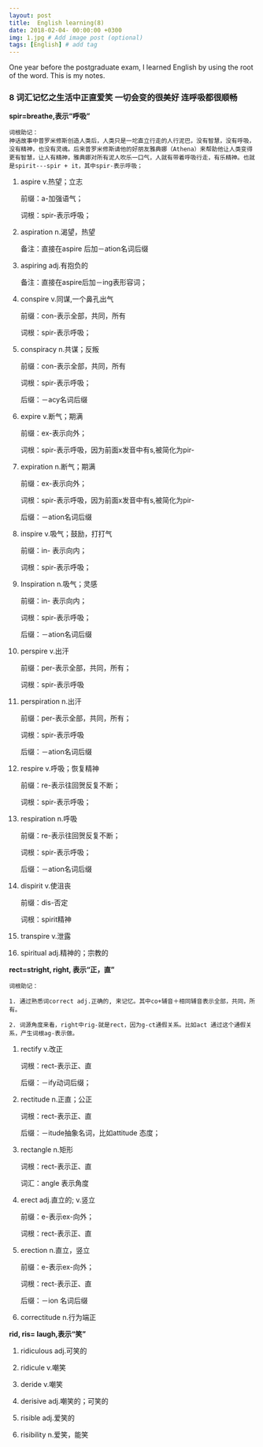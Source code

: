 ```yaml
---
layout: post
title:  English learning(8)
date: 2018-02-04- 00:00:00 +0300
img: 1.jpg # Add image post (optional)
tags: [English] # add tag
---
```


One year before the postgraduate exam, I learned English by using the root of the word. This is my notes.


###	8 词汇记忆之生活中正直爱笑 一切会变的很美好 连呼吸都很顺畅

**spir=breathe,表示“呼吸”**

	词根助记：
    神话故事中普罗米修斯创造人类后，人类只是一坨直立行走的人行泥巴，没有智慧，没有呼吸，没有精神，也没有灵魂。后来普罗米修斯请他的好朋友雅典娜（Athena）来帮助他让人类变得更有智慧，让人有精神，雅典娜对所有泥人吹乐一口气，人就有带着呼吸行走，有乐精神。也就是spirit---spir + it，其中spir-表示呼吸；

1. aspire v.热望；立志

	前缀：a-加强语气；

	词根：spir-表示呼吸；

2. aspiration n.渴望，热望

	备注：直接在aspire 后加－ation名词后缀

3. aspiring adj.有抱负的

	备注：直接在aspire后加－ing表形容词；

4. conspire v.同谋,一个鼻孔出气

	前缀：con-表示全部，共同，所有

	词根：spir-表示呼吸；

5. conspiracy n.共谋；反叛

	前缀：con-表示全部，共同，所有

	词根：spir-表示呼吸；

	后缀：－acy名词后缀

6. expire v.断气；期满

	前缀：ex-表示向外；

	词根：spir-表示呼吸，因为前面x发音中有s,被简化为pir-

7. expiration n.断气；期满

	前缀：ex-表示向外；

	词根：spir-表示呼吸，因为前面x发音中有s,被简化为pir-

	后缀：－ation名词后缀

8. inspire v.吸气；鼓励，打打气

	前缀：in- 表示向内；

	词根：spir-表示呼吸；

9. Inspiration n.吸气；灵感

	前缀：in- 表示向内；

	词根：spir-表示呼吸；

	后缀：－ation名词后缀

10. perspire v.出汗

	前缀：per-表示全部，共同，所有；

	词根：spir-表示呼吸

11. perspiration n.出汗

	前缀：per-表示全部，共同，所有；

	词根：spir-表示呼吸

	后缀：－ation名词后缀

12. respire v.呼吸；恢复精神

	前缀：re-表示往回贺反复不断；

	词根：spir-表示呼吸；

13. respiration n.呼吸

	前缀：re-表示往回贺反复不断；

	词根：spir-表示呼吸；

	后缀：－ation名词后缀

14. dispirit v.使沮丧

	前缀：dis-否定

	词根：spirit精神

15.	transpire v.泄露

16.	spiritual adj.精神的；宗教的


**rect=stright, right, 表示“正，直”**

	词根助记：

	1. 通过熟悉词correct adj.正确的, 来记忆。其中co+辅音＋相同辅音表示全部，共同，所有。

	2. 词源角度来看，right中rig-就是rect，因为g-ct通假关系。比如act 通过这个通假关系，产生词根ag-表示做。

1. rectify v.改正

	词根：rect-表示正、直

	后缀：－ify动词后缀；

2. rectitude n.正直；公正

	词根：rect-表示正、直

	后缀：－itude抽象名词，比如attitude 态度；

3. rectangle n.矩形

	词根：rect-表示正、直

	词汇：angle 表示角度

4. erect adj.直立的; v.竖立

	前缀：e-表示ex-向外；

	词根：rect-表示正、直

5. erection n.直立，竖立

    前缀：e-表示ex-向外；

    词根：rect-表示正、直

    后缀：－ion 名词后缀

6. correctitude n.行为端正

**rid, ris= laugh,表示“笑”**

1. ridiculous adj.可笑的

2. ridicule v.嘲笑

3. deride v.嘲笑

4. derisive adj.嘲笑的；可笑的

5. risible adj.爱笑的

6. risibility n.爱笑，能笑







